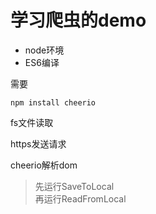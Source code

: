 # 学习爬虫的demo
+ node环境
+ ES6编译

需要
```npm
npm install cheerio
```

fs文件读取

https发送请求

cheerio解析dom

> 先运行SaveToLocal<br>再运行ReadFromLocal